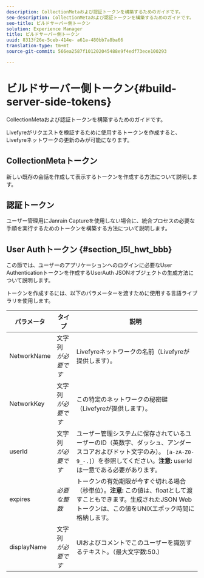 ```yaml
---
description: CollectionMetaおよび認証トークンを構築するためのガイドです。
seo-description: CollectionMetaおよび認証トークンを構築するためのガイドです。
seo-title: ビルドサーバー側トークン
solution: Experience Manager
title: ビルドサーバー側トークン
uuid: 8313f26e-5ceb-414e- a61a-480bb7a8ba66
translation-type: tm+mt
source-git-commit: 566ea2587f101202045488e9f4edf73ece100293

---
```



# ビルドサーバー側トークン{#build-server-side-tokens}

CollectionMetaおよび認証トークンを構築するためのガイドです。

Livefyreがリクエストを検証するために使用するトークンを作成すると、Livefyreネットワークの更新のみが可能になります。

## CollectionMetaトークン

新しい既存の会話を作成して表示するトークンを作成する方法について説明します。

## 認証トークン

ユーザー管理用にJanrain Captureを使用しない場合に、統合プロセスの必要な手順を実行するためのトークンを構築する方法について説明します。

## User Authトークン {#section_l5l_hwt_bbb}

この節では、ユーザーのアプリケーションへのログインに必要なUser Authenticationトークンを作成するUserAuth JSONオブジェクトの生成方法について説明します。

トークンを作成するには、以下のパラメーターを渡すために使用する言語ライブラリを使用します。

| パラメータ | タイプ | 説明 |
|---|---|---|
| NetworkName | 文字列 *が必要です* | Livefyreネットワークの名前（Livefyreが提供します）。 |
| NetworkKey | 文字列 *が必要です* | この特定のネットワークの秘密鍵（Livefyreが提供します）。 |
| userId | 文字列 *が必要です* | ユーザー管理システムに保存されているユーザーのID（英数字、ダッシュ、アンダースコアおよびドット文字のみ）。 `[a-zA-Z0-9_-.]`）を参照してください。**注意:** userIdは一意である必要があります。 |
| expires | *必要な整数* | トークンの有効期限が今すぐ切れる場合（秒単位）。**注意:** この値は、floatとして渡すこともできます。生成されたJSON Webトークンは、この値をUNIXエポック時間に格納します。 |
| displayName | 文字列 *が必要です* | UIおよびコメントでこのユーザーを識別するテキスト。（最大文字数:50.） |


